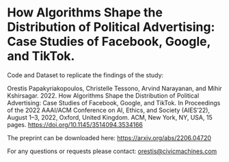 #  How Algorithms Shape the Distribution of Political Advertising: Case Studies of Facebook, Google, and TikTok.

Code and Dataset to replicate the findings of the study: 

Orestis Papakyriakopoulos, Christelle Tessono, Arvind Narayanan, and Mihir Kshirsagar. 2022.
How Algorithms Shape the Distribution of Political
Advertising: Case Studies of Facebook, Google, and TikTok. In Proceedings
of the 2022 AAAI/ACM Conference on AI, Ethics, and Society (AIES’22), August
1–3, 2022, Oxford, United Kingdom. ACM, New York, NY, USA, 15 pages.
https://doi.org/10.1145/3514094.3534166

The preprint can be downloaded here: https://arxiv.org/abs/2206.04720

For any questions or requests please contact: orestis@civicmachines.com
